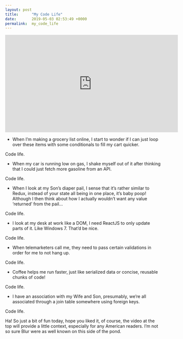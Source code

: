 ```yaml
---
layout: post
title:      "My Code Life"
date:       2019-05-03 02:53:49 +0000
permalink:  my_code_life
---
```



<iframe width="560" height="315" src="https://www.youtube.com/embed/YSuHrTfcikU" frameborder="0" allow="accelerometer; autoplay; encrypted-media; gyroscope; picture-in-picture" allowfullscreen></iframe>

* When I’m making a grocery list online, I start to wonder if I can just loop over these items with some conditionals to fill my cart quicker.

Code life.

* When my car is running low on gas, I shake myself out of it after thinking that I could just fetch more gasoline from an API.

Code life.

* When I look at my Son’s diaper pail, I sense that it’s rather similar to Redux, instead of your state all being in one place, it’s baby poop! Although I then think about how I actually wouldn’t want any value ‘returned’ from the pail…

Code life.

* I look at my desk at work like a DOM, I need ReactJS to only update parts of it. Like Windows 7. That’d be nice.

Code life.

* When telemarketers call me, they need to pass certain validations in order for me to not hang up.

Code life.

* Coffee helps me run faster, just like serialized data or concise, reusable chunks of code!

Code life.

* I have an association with my Wife and Son, presumably, we’re all associated through a join table somewhere using foreign keys.

Code life.

Ha! So just a bit of fun today, hope you liked it, of course, the video at the top will provide a little context, especially for any American readers. I’m not so sure Blur were as well known on this side of the pond.
